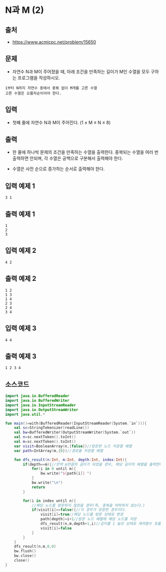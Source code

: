 # N과 M (2)

## 출처

* https://www.acmicpc.net/problem/15650

## 문제

* 자연수 N과 M이 주어졌을 때, 아래 조건을 만족하는 길이가 M인 수열을 모두 구하는 프로그램을 작성하시오.

```
1부터 N까지 자연수 중에서 중복 없이 M개를 고른 수열
고른 수열은 오름차순이어야 한다.
```

## 입력

* 첫째 줄에 자연수 N과 M이 주어진다. (1 ≤ M ≤ N ≤ 8)

## 출력

* 한 줄에 하나씩 문제의 조건을 만족하는 수열을 출력한다. 중복되는 수열을 여러 번 출력하면 안되며, 각 수열은 공백으로 구분해서 출력해야 한다.

* 수열은 사전 순으로 증가하는 순서로 출력해야 한다.

## 입력 예제 1

```3 1```

## 출력 예제 1

```
1
2
3
```

## 입력 예제 2

```4 2```

## 출력 예제 2

```
1 2
1 3
1 4
2 3
2 4
3 4
```

## 입력 예제 3

```
4 4
```

## 출력 예제 3

```
1 2 3 4
```

## 소스코드

```kotlin
import java.io.BufferedReader
import java.io.BufferedWriter
import java.io.InputStreamReader
import java.io.OutputStreamWriter
import java.util.*

fun main()=with(BufferedReader(InputStreamReader(System.`in`))){
    val sc=StringTokenizer(readLine())
    val bw=BufferedWriter(OutputStreamWriter(System.`out`))
    val n=sc.nextToken().toInt()
    val m=sc.nextToken().toInt()
    var visit=BooleanArray(n,{false})//방문한 노드 저장할 배열
    var path=IntArray(m,{0})//경로를 저장할 배열

    fun dfs_result(n:Int, m:Int, depth:Int, index:Int){
        if(depth==m){//만약 m만큼의 길이가 되었을 경우, 해당 길이의 배열을 출력한다.
            for(i in 0 until m){
                bw.write("${path[i]} ")
            }
            bw.write("\n")
            return
        }

        for(i in index until n){
            //해당 노드를 방문하지 않았을 경우(즉, 중복을 허락하지 않는다.)
            if(visit[i]==false){//이 경우가 유망한 경우이다.
                visit[i]=true//해당 노드를 방문 상태로 변경
                path[depth]=i+1//방문 노드 배열에 해당 노드를 저장
                dfs_result(n,m,depth+1,i)//깊이를 1 늘린 상태로 재귀함수 호출
                visit[i]=false
            }
        }
    }
    dfs_result(n,m,0,0)
    bw.flush()
    bw.close()
    close()
}
```
